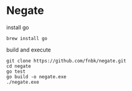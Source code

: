 # Negate

install go
```
brew install go
```

build and execute
```
git clone https://github.com/fnbk/negate.git
cd negate
go test
go build -o negate.exe
./negate.exe
```
